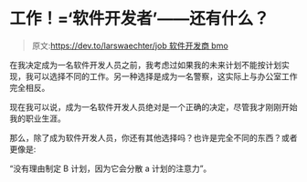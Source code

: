 # 工作！=‘软件开发者’——还有什么？

> 原文:[https://dev.to/larswaechter/job 软件开发商 bmo](https://dev.to/larswaechter/job--software-developer---what-else-bmo)

在我决定成为一名软件开发人员之前，我考虑过如果我的未来计划不能按计划实现，我可以选择不同的工作。另一种选择是成为一名警察，这实际上与办公室工作完全相反。

现在我可以说，成为一名软件开发人员绝对是一个正确的决定，尽管我才刚刚开始我的职业生涯。

那么，除了成为软件开发人员，你还有其他选择吗？也许是完全不同的东西？或者更像是:

“没有理由制定 B 计划，因为它会分散 a 计划的注意力”。